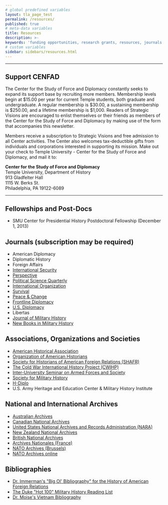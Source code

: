 ```yaml
---
# global predefined variables
layout: tla_page_test
permalink: /resources/
published: true
# meta-data variables
title: Resources
description: >-
keywords: 'funding opportunities, research grants, resources, journals, archives'
# custom variables
sidebar: sidebars/resources.html       
---
```

___

## Support CENFAD
The Center for the Study of Force and Diplomacy constantly seeks to expand its support base by recruiting more members. Membership levels begin at $15.00 per year for current Temple students, both graduate and undergraduate. A regular membership is $30.00, a sustaining membership is $250.00, and a lifetime membership is $1,000. Readers of Strategic Visions are encouraged to enlist themselves or their friends as members of the Center for the Study of Force and Diplomacy by making use of the form that accompanies this newsletter.

Members receive a subscription to Strategic Visions and free admission to all Center activities. The Center also welcomes tax-deductible gifts from individuals and corporations interested in supporting its mission. Make out your check to Temple University - Center for the Study of Force and Diplomacy, and mail it to:

**Center for the Study of Force and Diplomacy**<br>
Temple University, Department of History<br>
913 Gladfelter Hall<br>
1115 W. Berks St.<br>
Philadelphia, PA 19122-6089<br>

___

## Fellowships and Post-Docs
- SMU Center for Presidential History Postdoctoral Fellowship (December 1, 2013)

## Journals (subscription may be required)
- American Diplomacy
- Diplomatic History
- Foreign Affairs
- [International Security](http://www.mitpressjournals.org/loi/isec)
- [Perspective](http://www.bu.edu/)
- [Political Science Quarterly](http://www.psqonline.org/)
- [International Organization](http://journals.cambridge.org/action/displayJournal?jid=INO)
- [Survival](http://www.tandfonline.com/loi/tsur20#.UknnjYbkt8E)
- [Peace & Change](http://onlinelibrary.wiley.com/journal/10.1111/(ISSN)1468-0130)
- [Frontline Diplomacy](http://memory.loc.gov/ammem/collections/diplomacy/)
- [U.S. Diplomacy](http://www.usdiplomacy.org/)
- Libertas
- [Journal of Military History](http://www.smh-hq.org/jmh/)
- [New Books in Military History](http://newbooksinmilitaryhistory.com/)

## Associations, Organizations and Societies
- [American Historical Association](http://www.historians.org/)
- [Organization of American Historians](http://www.oah.org/)
- [Society for Historians of American Foreign Relations (SHAFR)](http://www.shafr.org/)
- [The Cold War International History Project (CWIHP)](https://www.wilsoncenter.org/)
- [Inter-University Seminar on Armed Forces and Society](http://www.iusafs.org/)
- [Society for Military History](http://www.smh-hq.org/)
- [H-Diplo](http://www.h-net.msu.edu/~diplo/)
- U.S. Army Heritage and Education Center & Military History Institute

## National and International Archives
- [Australian Archives](https://www.naa.gov.au/)
- [Canadian National Archives](http://www.archives.ca/)
- [United States National Archives and Records Administration (NARA)](http://www.nara.gov/)
- [New Zealand National Archives](http://www.archives.govt.nz/)
- [British National Archives](http://www.nationalarchives.gov.uk/)
- [Archives Nationales (France)](http://www.archivesnationales.culture.gouv.fr/)
- [NATO Archives (Brussels)](http://www.nato.int/cps/en/natolive/68238.htm)
- [NATO Archives online](http://archives.nato.int/)

## Bibliographies
- [Dr. Immerman's "Big Ol' Bibliography" for the History of American Foreign Relations](http://astro.temple.edu/~rimmerma/461bib.html)
- [The Duke "Hot 100" Military History Reading List](http://www.h-net.org/~war/Hot100/)
- [Dr. Moise's Vietnam Bibliography](http://edmoise.sites.clemson.edu/bibliography.html)
